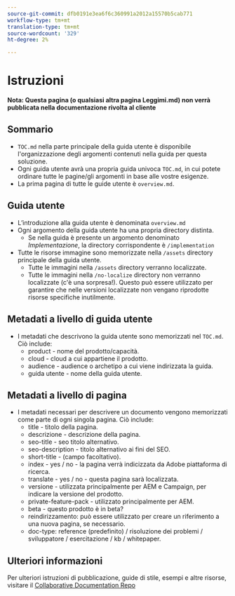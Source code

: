 ```yaml
---
source-git-commit: dfb0191e3ea6f6c360991a2012a15570b5cab771
workflow-type: tm+mt
translation-type: tm+mt
source-wordcount: '329'
ht-degree: 2%

---
```

# Istruzioni

**Nota: Questa pagina (o qualsiasi altra pagina Leggimi.md) non verrà pubblicata nella documentazione rivolta al cliente**

## Sommario

+ `TOC.md` nella parte principale della guida utente è disponibile l&#39;organizzazione degli argomenti contenuti nella guida per questa soluzione.
+ Ogni guida utente avrà una propria guida univoca `TOC.md`, in cui potete ordinare tutte le pagine/gli argomenti in base alle vostre esigenze.
+ La prima pagina di tutte le guide utente è `overview.md`.

## Guida utente

+ L’introduzione alla guida utente è denominata `overview.md`
+ Ogni argomento della guida utente ha una propria directory distinta.
   + Se nella guida è presente un argomento denominato *Implementazione*, la directory corrispondente è `/implementation`
+ Tutte le risorse immagine sono memorizzate nella `/assets` directory principale della guida utente.
   + Tutte le immagini nella `/assets` directory verranno localizzate.
   + Tutte le immagini nella `/no-localize` directory non verranno localizzate (c&#39;è una sorpresa!). Questo può essere utilizzato per garantire che nelle versioni localizzate non vengano riprodotte risorse specifiche inutilmente.

## Metadati a livello di guida utente

+ I metadati che descrivono la guida utente sono memorizzati nel `TOC.md`. Ciò include:
   + product - nome del prodotto/capacità.
   + cloud - cloud a cui appartiene il prodotto.
   + audience - audience o archetipo a cui viene indirizzata la guida.
   + guida utente - nome della guida utente.

## Metadati a livello di pagina

+ I metadati necessari per descrivere un documento vengono memorizzati come parte di ogni singola pagina. Ciò include:
   + title - titolo della pagina.
   + descrizione - descrizione della pagina.
   + seo-title - seo titolo alternativo.
   + seo-description - titolo alternativo ai fini del SEO.
   + short-title - (campo facoltativo).
   + index - yes / no - la pagina verrà indicizzata da  Adobe  piattaforma di ricerca.
   + translate - yes / no - questa pagina sarà localizzata.
   + versione - utilizzata principalmente per AEM e Campaign, per indicare la versione del prodotto.
   + private-feature-pack - utilizzato principalmente per AEM.
   + beta - questo prodotto è in beta?
   + reindirizzamento: può essere utilizzato per creare un riferimento a una nuova pagina, se necessario.
   + doc-type: reference (predefinito) / risoluzione dei problemi / sviluppatore / esercitazione / kb / whitepaper.

## Ulteriori informazioni

Per ulteriori istruzioni di pubblicazione, guide di stile, esempi e altre risorse, visitare il [Collaborative Documentation Repo](https://git.corp.adobe.com/AdobeDocs/collaborative-doc-instructions)
